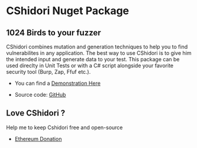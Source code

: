 # CShidori Nuget Package

## 1024 Birds to your fuzzer

CShidori combines mutation and generation techniques to help you to find vulnerabilites in any application.
The best way to use CShidori is to give him the intended input and generate data to your test.
This package can be used direclty in Unit Tests or with a C# script alongside your favorite security tool (Burp, Zap, Ffuf etc.).

* You can find a [Demonstration Here](https://github.com/Aif4thah/CShidori)

* Source code: [GitHub](https://github.com/Aif4thah/CShidori-Nuget-Package)

## Love CShidori ? 

Help me to keep Cshidori free and open-source

* [Ethereum Donation](https://etherscan.io/address/0xcC424e30Ff6eEAb4E6B3A900c5446038F858b314)
